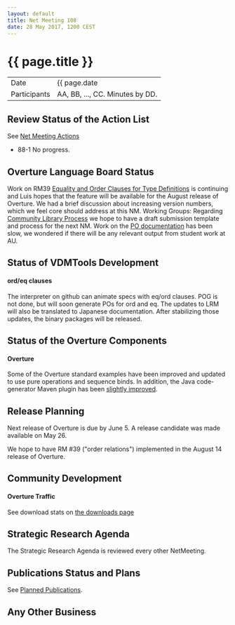 ```yaml
---
layout: default
title: Net Meeting 108
date: 28 May 2017, 1200 CEST
---
```


<script src="https://code.jquery.com/jquery-1.11.1.min.js">
</script>
<script src="/javascripts/edit.js"></script>
<script>setEditButonNm();</script>

# {{ page.title }}

|||
|---|---|
| Date | {{ page.date | date: "%-d %B %Y, %R %Z"}} |
| Participants | AA, BB, ..., CC.  Minutes by DD. |


## Review Status of the Action List

See [Net Meeting Actions](https://github.com/overturetool/overturetool.github.io/issues?q=is%3Aopen+is%3Aissue+label%3A%22action+net-meeting%22)

* 88-1 No progress.


## Overture Language Board Status

Work on RM39 [Equality and Order Clauses for Type Definitions](https://github.com/overturetool/language/issues/39) is continuing and Luis hopes that the feature will be available for the August release of Overture. We had a brief discussion about increasing version numbers, which we feel core should address at this NM. Working Groups: Regarding [Community Library Process](https://github.com/overturetool/language/issues/41) we hope to have a draft submission template and process for the next NM. Work on the [PO documentation](https://github.com/overturetool/language/issues/33) has been slow, we wondered if there will be any relevant output from student work at AU.

## Status of VDMTools Development

#### ord/eq clauses

The interpreter on github can animate specs with eq/ord clauses.
POG is not done, but will soon generate POs for ord and eq.
The updates to LRM will also be translated to Japanese documentation.
After stabilizing those updates, the binary packages will be released.

##  Status of the Overture Components

#### Overture
 
Some of the Overture standard examples have been improved and updated to use pure operations and sequence binds. In addition, the Java code-generator Maven plugin has been [slightly improved](https://github.com/overturetool/overture/issues/627).


##  Release Planning

Next release of Overture is due by June 5. A release candidate was made available on May 26.

We hope to have RM #39 ("order relations") implemented in the August 14 release of Overture.

##  Community Development

#### Overture Traffic

See download stats on [the downloads page](http://overturetool.org/download/)


##  Strategic Research Agenda

The Strategic Research Agenda is reviewed every other NetMeeting.


##  Publications Status and Plans

See [Planned Publications](http://overturetool.org/publications/PlannedPublications.html).


##  Any Other Business

<div id="edit_page_div"></div>


